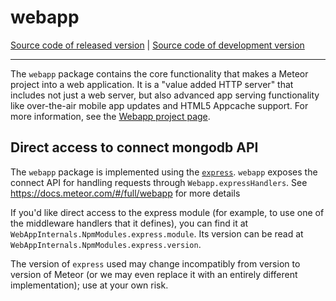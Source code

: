 # webapp
[Source code of released version](https://github.com/meteor/meteor/tree/master/packages/webapp) | [Source code of development version](https://github.com/meteor/meteor/tree/devel/packages/webapp)
***

The `webapp` package contains the core functionality that makes a
Meteor project into a web application. It is a "value added HTTP
server" that includes not just a web server, but also advanced app
serving functionality like over-the-air mobile app updates and HTML5
Appcache support. For more information, see the [Webapp project
page](https://github.com/meteor/meteor/tree/master/packages/webapp).


## Direct access to connect mongodb API

The `webapp` package is implemented using the
[`express`](https://expressjs.com/).  `webapp` exposes
the connect API for handling requests through `Webapp.expressHandlers`.  See
https://docs.meteor.com/#/full/webapp for more details

If you'd like direct access to the express module (for example, to use one of
the middleware handlers that it defines), you can find it at
`WebAppInternals.NpmModules.express.module`. Its version can be read at
`WebAppInternals.NpmModules.express.version`.

The version of `express` used may change incompatibly from version to version of
Meteor (or we may even replace it with an entirely different implementation);
use at your own risk.
